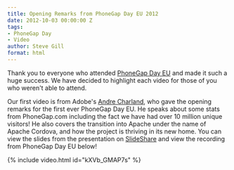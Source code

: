 ```yaml
---
title: Opening Remarks from PhoneGap Day EU 2012
date: 2012-10-03 00:00:00 Z
tags:
- PhoneGap Day
- Video
author: Steve Gill
format: html
---
```


<p>Thank you to everyone who attended <a href="http://pgday.phonegap.com/eu2012/">PhoneGap Day EU</a> and made it such a huge success. We have decided to highlight each video for those of you who weren't able to attend.</p>

<p>Our first video is from Adobe's <a href="http://twitter.com/andrecharland">Andre Charland</a>, who gave the opening remarks for the first ever PhoneGap Day EU. He speaks about some stats from PhoneGap.com including the fact we have had over 10 million unique visitors! He also covers the transition into Apache under the name of Apache Cordova, and how the project is thriving in its new home. You can view the slides from the presentation on <a href="http://www.slideshare.net/AndreCharland/phonegap-day-eu-2012-welcome">SlideShare</a> and view the recording from PhoneGap Day EU below!</p>

{% include video.html id="kXVb_GMAP7s" %}
